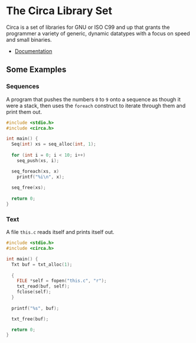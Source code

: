 # The Circa Library Set

Circa is a set of libraries for GNU or ISO C99 and up
that grants the programmer a variety of generic, dynamic
datatypes with a focus on speed and small binaries.

- [Documentation](doc/README.md)

## Some Examples

### Sequences

A program that pushes the numbers `0` to `9` onto a
sequence as though it were a stack, then uses the `foreach`
construct to iterate through them and print them out.

```C
#include <stdio.h>
#include <circa.h>

int main() {
  Seq(int) xs = seq_alloc(int, 1);
  
  for (int i = 0; i < 10; i++)
    seq_push(xs, i);

  seq_foreach(xs, x)
    printf("%i\n", x);
  
  seq_free(xs);
  
  return 0;
}
```

### Text

A file `this.c` reads itself and prints itself out.

```C
#include <stdio.h>
#include <circa.h>

int main() {
  Txt buf = txt_alloc(1);
  
  {
    FILE *self = fopen("this.c", "r");
    txt_read(buf, self);
    fclose(self);
  }
  
  printf("%s", buf);

  txt_free(buf);

  return 0;
}
```
